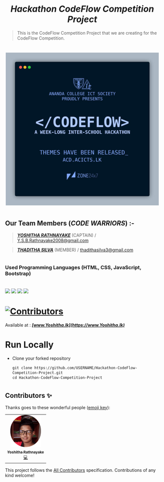 # <div align="center"><b><i>Hackathon CodeFlow Competition Project</i></b></div>

> This is the CodeFlow Competition Project that we are creating for the CodeFlow Competition.
#
# <div align="center"><img src="images/Hackathon Codeflow.jpeg" height="500px"></div>
#
## Our Team Members (<b><i>CODE WARRIORS</i></b>) :- 

> <a href="https://www.github.com/YoshithaRathnayake"><b><i>YOSHITHA RATHNAYAKE</i></b></a> (CAPTAIN) / Y.S.B.Rathnayake2008@gmail.com

> <a href="https://www.github.com/thadithasilva"><b><i>THADITHA SILVA</i></b></a> (MEMBER) / thadithasilva3@gmail.com


#
### Used Programming Languages (HTML, CSS, JavaScript, Bootstrap) 

#
<a href="https://www.w3schools.com/html/"><img src="https://img.icons8.com/color/48/000000/html-5--v1.png"/><a>    <a href="https://www.w3schools.com/css/"><img src="https://img.icons8.com/color/48/000000/css3.png"/><a>    <a href="https://www.w3schools.com/js/"><img src="https://img.icons8.com/color/48/000000/javascript--v1.png"/><a>    <a href="https://www.w3schools.com/bootstrap/"><img src="https://img.icons8.com/color/48/000000/bootstrap.png"/><a>
    

# [![Contributors](https://img.shields.io/badge/Contributors-2-lawngreen.svg?style=flat-square)](#contributors-)

Available at :  <b><i>[www.Yoshitha.lk](https://www.Yoshitha.lk)</i></b>


#
# Run Locally

- Clone your forked repository
    
    ```
    git clone https://github.com/USERNAME/Hackathon-CodeFlow-Competition-Project.git
    cd Hackathon-CodeFlow-Competition-Project
    ```
     
#
## Contributors ✨

Thanks goes to these wonderful people ([emoji key](https://allcontributors.org/docs/en/emoji-key)):
 
<!-- ALL-CONTRIBUTORS-LIST:START - Do not remove or modify this section -->
<!-- prettier-ignore-start -->
<!-- markdownlint-disable -->
<table>
  <tr>
    <td align="center"><a href="https://www.Yoshitha.tk"><img src="images/Yoshitha Rathnayake 2.png" width="100px;" alt="Yoshitha Rathnayake"/><br /><sub><b>Yoshitha Rathnayake</b></sub></a><br/><a href="https://github.com/YoshithaRathnayake/Hackathon-CodeFlow-Competition-Project/commits?author=YoshithaRathnayake" title="Code">💻</a></td>
  </tr>
</table>

<!-- markdownlint-restore -->
<!-- prettier-ignore-end -->

<!-- ALL-CONTRIBUTORS-LIST:END -->

This project follows the [All Contributors](https://github.com/all-contributors/all-contributors) specification. Contributions of any kind welcome!

 
